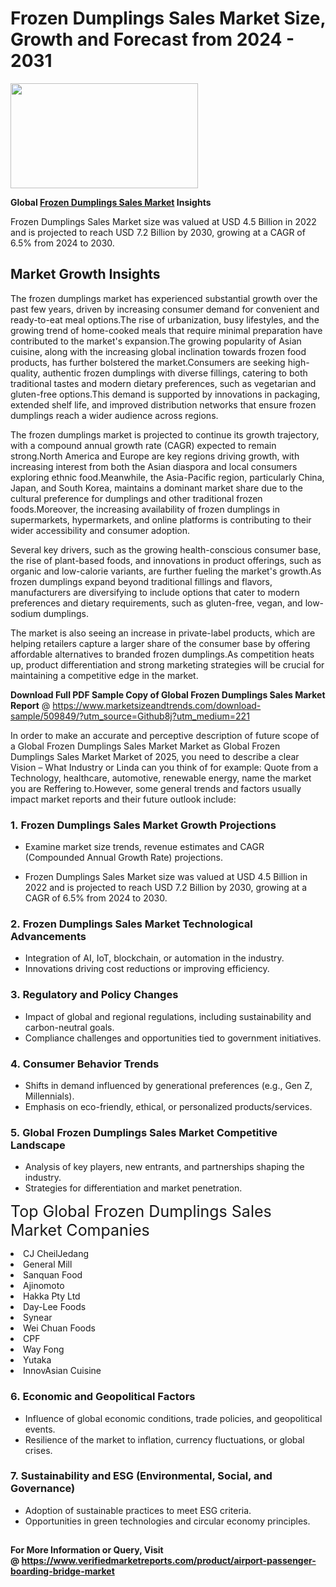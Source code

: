 <H1>Frozen Dumplings Sales Market Size, Growth and Forecast from 2024 - 2031</H1><img class="aligncenter size-medium wp-image-584254" src="https://thirdeyenews.in/wp-content/uploads/2024/09/Global-Market-Research-300x168.jpeg" alt="" width="300" height="168" /><p><strong>Global&nbsp;<a href="https://www.marketsizeandtrends.com/download-sample/509849/?utm_source=Github8j?utm_medium=221">Frozen Dumplings Sales Market</a> Insights</strong></p><p>Frozen Dumplings Sales Market size was valued at USD 4.5 Billion in 2022 and is projected to reach USD 7.2 Billion by 2030, growing at a CAGR of 6.5% from 2024 to 2030.</p><p><h2>Market Growth Insights</h2> <p>The frozen dumplings market has experienced substantial growth over the past few years, driven by increasing consumer demand for convenient and ready-to-eat meal options.The rise of urbanization, busy lifestyles, and the growing trend of home-cooked meals that require minimal preparation have contributed to the market's expansion.The growing popularity of Asian cuisine, along with the increasing global inclination towards frozen food products, has further bolstered the market.Consumers are seeking high-quality, authentic frozen dumplings with diverse fillings, catering to both traditional tastes and modern dietary preferences, such as vegetarian and gluten-free options.This demand is supported by innovations in packaging, extended shelf life, and improved distribution networks that ensure frozen dumplings reach a wider audience across regions.</p> <p>The frozen dumplings market is projected to continue its growth trajectory, with a compound annual growth rate (CAGR) expected to remain strong.North America and Europe are key regions driving growth, with increasing interest from both the Asian diaspora and local consumers exploring ethnic food.Meanwhile, the Asia-Pacific region, particularly China, Japan, and South Korea, maintains a dominant market share due to the cultural preference for dumplings and other traditional frozen foods.Moreover, the increasing availability of frozen dumplings in supermarkets, hypermarkets, and online platforms is contributing to their wider accessibility and consumer adoption.</p> <p>Several key drivers, such as the growing health-conscious consumer base, the rise of plant-based foods, and innovations in product offerings, such as organic and low-calorie variants, are further fueling the market's growth.As frozen dumplings expand beyond traditional fillings and flavors, manufacturers are diversifying to include options that cater to modern preferences and dietary requirements, such as gluten-free, vegan, and low-sodium dumplings.</p> <p>The market is also seeing an increase in private-label products, which are helping retailers capture a larger share of the consumer base by offering affordable alternatives to branded frozen dumplings.As competition heats up, product differentiation and strong marketing strategies will be crucial for maintaining a competitive edge in the market.</p> <p><span class=""><strong>Download Full PDF Sample Copy of Global Frozen Dumplings Sales Market Report</strong> @ <a href="https://www.marketsizeandtrends.com/download-sample/509849/?utm_source=Github8j?utm_medium=221" target="_blank">https://www.marketsizeandtrends.com/download-sample/509849/?utm_source=Github8j?utm_medium=221</a></span></p><p>In order to make an accurate and perceptive description of future scope of a Global&nbsp;Frozen Dumplings Sales Market Market as Global&nbsp;Frozen Dumplings Sales Market Market of 2025, you need to describe a clear Vision &ndash; What Industry or Linda can you think of for example: Quote from a Technology, healthcare, automotive, renewable energy, name the market you are Reffering to.However, some general trends and factors usually impact market reports and their future outlook include:</p><h3>1.&nbsp;<strong>Frozen Dumplings Sales Market Growth Projections</strong></h3><ul><li>Examine market size trends, revenue estimates and CAGR (Compounded Annual Growth Rate) projections.</li><li><p>Frozen Dumplings Sales Market size was valued at USD 4.5 Billion in 2022 and is projected to reach USD 7.2 Billion by 2030, growing at a CAGR of 6.5% from 2024 to 2030.</p></li></ul><h3>2.&nbsp;<strong>Frozen Dumplings Sales Market Technological Advancements</strong></h3><ul><li>Integration of AI, IoT, blockchain, or automation in the industry.</li><li>Innovations driving cost reductions or improving efficiency.</li></ul><h3>3.&nbsp;<strong>Regulatory and Policy Changes</strong></h3><ul><li>Impact of global and regional regulations, including sustainability and carbon-neutral goals.</li><li>Compliance challenges and opportunities tied to government initiatives.</li></ul><h3>4.&nbsp;<strong>Consumer Behavior Trends</strong></h3><ul><li>Shifts in demand influenced by generational preferences (e.g., Gen Z, Millennials).</li><li>Emphasis on eco-friendly, ethical, or personalized products/services.</li></ul><h3>5.&nbsp;<strong>Global Frozen Dumplings Sales Market Competitive Landscape</strong></h3><ul><li>Analysis of key players, new entrants, and partnerships shaping the industry.</li><li>Strategies for differentiation and market penetration.</li></ul><p data-pm-slice="1 1 []"><span style="color: inherit; font-family: inherit; font-size: 25px;">Top Global Frozen Dumplings Sales Market Companies</span></p><div class="" data-test-id=""><p><li>CJ CheilJedang</li><li> General Mill</li><li> Sanquan Food</li><li> Ajinomoto</li><li> Hakka Pty Ltd</li><li> Day-Lee Foods</li><li> Synear</li><li> Wei Chuan Foods</li><li> CPF</li><li> Way Fong</li><li> Yutaka</li><li> InnovAsian Cuisine</li></p></div><h3>6.&nbsp;<strong>Economic and Geopolitical Factors</strong></h3><ul><li>Influence of global economic conditions, trade policies, and geopolitical events.</li><li>Resilience of the market to inflation, currency fluctuations, or global crises.</li></ul><h3>7.&nbsp;<strong>Sustainability and ESG (Environmental, Social, and Governance)</strong></h3><ul><li>Adoption of sustainable practices to meet ESG criteria.</li><li>Opportunities in green technologies and circular economy principles.</li></ul><h2><strong style="font-size: 14px;">For More Information or Query, Visit @&nbsp;</strong><a style="background-color: #ffffff; font-size: 14px;" href="https://www.marketsizeandtrends.com/report/frozen-dumplings-sales-market/" target="_blank">https://www.verifiedmarketreports.com/product/airport-passenger-boarding-bridge-market</a></h2>